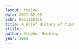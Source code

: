```yaml
---
layout: review
date: 2021-02-08
isbn: 0553380168
title: A Brief History of Time
stitle: 
author: Stephen Hawking
year: 1988
---
```

